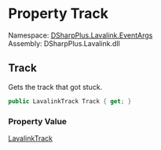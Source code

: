 # Property Track

Namespace: [DSharpPlus.Lavalink.EventArgs](DSharpPlus.Lavalink.EventArgs.md)  
Assembly: DSharpPlus.Lavalink.dll

## <a id="DSharpPlus_Lavalink_EventArgs_TrackExceptionEventArgs_Track"></a>Track

Gets the track that got stuck.

```csharp
public LavalinkTrack Track { get; }
```

### Property Value

[LavalinkTrack](DSharpPlus.Lavalink.LavalinkTrack.md)

